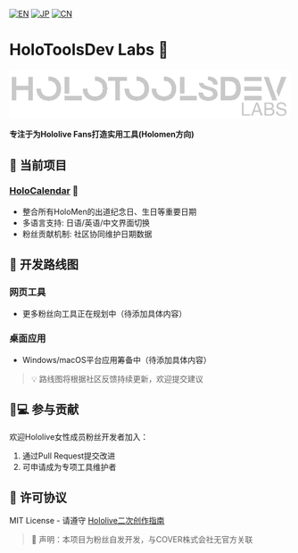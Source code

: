 [![EN](https://img.shields.io/badge/Lang-English-blue)](README.md)
[![JP](https://img.shields.io/badge/Lang-日本語-blue)](README_JP.md)
[![CN](https://img.shields.io/badge/Lang-中文-brightgreen)](README_CN.md)
# HoloToolsDev Labs 🎀

<picture>
  <source media="(prefers-color-scheme: dark)" srcset="../public/banner-dark.png">
  <source media="(prefers-color-scheme: light)" srcset="../public/banner-light.png">
  <img alt="HoloToolsDev Labs Banner" src="../public/banner-dark.png">
</picture>

**专注于为Hololive Fans打造实用工具(Holomen方向)**

## 🌸 当前项目

### [HoloCalendar](https://hksts.eu.org) 📅
- 整合所有HoloMen的出道纪念日、生日等重要日期
- 多语言支持: 日语/英语/中文界面切换
- 粉丝贡献机制: 社区协同维护日期数据

## 🚧 开发路线图

### 网页工具
- 更多粉丝向工具正在规划中（待添加具体内容）

### 桌面应用
- Windows/macOS平台应用筹备中（待添加具体内容）

> 💡 路线图将根据社区反馈持续更新，欢迎提交建议

## 👩💻 参与贡献
欢迎Hololive女性成员粉丝开发者加入：
1. 通过Pull Request提交改进
2. 可申请成为专项工具维护者

## 📜 许可协议
MIT License - 请遵守 [Hololive二次创作指南](https://hololivepro.com/terms/)

> 📢 声明：本项目为粉丝自发开发，与COVER株式会社无官方关联
